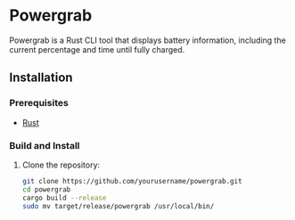 # Powergrab

Powergrab is a Rust CLI tool that displays battery information, including the current percentage and time until fully charged.

## Installation

### Prerequisites

- [Rust](https://www.rust-lang.org/tools/install)

### Build and Install

1. Clone the repository:
   ```bash
   git clone https://github.com/yourusername/powergrab.git
   cd powergrab
   cargo build --release
   sudo mv target/release/powergrab /usr/local/bin/

